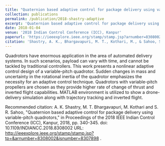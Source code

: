 ```yaml
---
title: "Quaternion based adaptive control for package delivery using variable-pitch quadrotors"
collection: publications
permalink: /publication/2018-shastry-adaptive
excerpt: 'Quaternion based adaptive control for package delivery using variable-pitch quadrotors'
date: 2018-01-04
venue: '2018 Indian Control Conference (ICC), Kanpur'
paperurl: 'https://ieeexplore.ieee.org/stamp/stamp.jsp?arnumber=8308002'
citation: 'Shastry, A. K., Bhargavapuri, M. T., Kothari, M., & Sahoo, S. R. (2018, January). &quot;Quaternion based adaptive control for package delivery using variable-pitch quadrotors.&quot; <i> in Proceedings of the 2018 IEEE Indian Control Conference (ICC) </i>.(pp. 340-345), doi: 10.1109/INDIANCC.2018.8308002.'
---
```

Quadrotors have enormous application in the area of automated delivery systems. In such scenarios, payload can vary with time, and cannot be tackled by traditional controllers. This work presents a nonlinear adaptive control design of a variable-pitch quadrotor. Sudden changes in mass and uncertainty in the rotational inertia of the quadrotor emphasizes the necessity for an adaptive control technique. Quadrotors with variable-pitch propellers are chosen as they provide higher rate of change of thrust and inverted flight capabilities. MATLAB environment is utilized to show a drone-delivery simulation along with trajectory tracking and inverted flight.

Recommended citation: A. K. Shastry, M. T. Bhargavapuri, M. Kothari and S. R. Sahoo, "Quaternion based adaptive control for package delivery using variable-pitch quadrotors," in Proceedings of the 2018 IEEE Indian Control Conference (ICC), Kanpur, 2018, pp. 340-345.
doi: 10.1109/INDIANCC.2018.8308002
URL: http://ieeexplore.ieee.org/stamp/stamp.jsp?tp=&arnumber=8308002&isnumber=8307898
.
